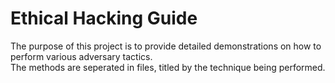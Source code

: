 # Ethical Hacking Guide

The purpose of this project is to provide detailed demonstrations on how to perform various adversary tactics. </br>
The methods are seperated in files, titled by the technique being performed.
